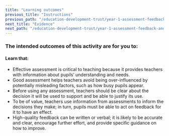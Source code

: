 ```yaml
---
title: "Learning outcomes"
previous_title: "Instructions"
previous_path: "/education-development-trust/year-1-assessment-feedback-and-questioning/summer-week-1-ect-instructions"
next_title: "Evidence"
next_path: "/education-development-trust/year-1-assessment-feedback-and-questioning/summer-week-1-ect-evidence"
---
```


### The intended outcomes of this activity are for you to:

#### Learn that:
- Effective assessment is critical to teaching because it provides teachers with information about pupils’ understanding and needs.
- Good assessment helps teachers avoid being over-influenced by potentially misleading factors, such as how busy pupils appear.
- Before using any assessment, teachers should be clear about the decision it will be used to support and be able to justify its use.
- To be of value, teachers use information from assessments to inform the decisions they make; in turn, pupils must be able to act on feedback for it to have an effect.
- High-quality feedback can be written or verbal; it is likely to be accurate and clear, encourage further effort, and provide specific guidance on how to improve.

